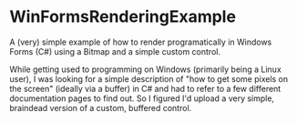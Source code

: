 # WinFormsRenderingExample
A (very) simple example of how to render programatically in Windows Forms (C#) using a Bitmap and a simple custom control.

While getting used to programming on Windows (primarily being a Linux user), I was looking for a simple description of "how to get some pixels on the screen" (ideally via a buffer) in C# and had to refer to a few different documentation pages to find out. So I figured I'd upload a very simple, braindead version of a custom, buffered control.
